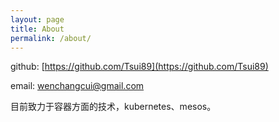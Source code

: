 ```yaml
---
layout: page
title: About
permalink: /about/
---
```


github: [https://github.com/Tsui89](https://github.com/Tsui89)

email: <wenchangcui@gmail.com>

目前致力于容器方面的技术，kubernetes、mesos。
